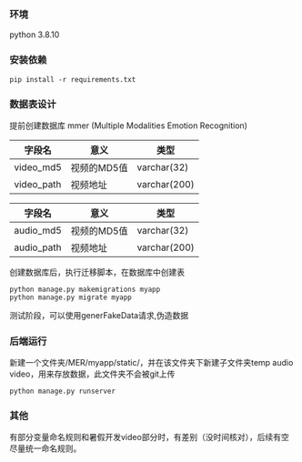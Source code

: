 ### 环境
python 3.8.10


### 安装依赖
```
pip install -r requirements.txt
```

### 数据表设计

提前创建数据库 mmer  (Multiple Modalities Emotion Recognition)

| 字段名        | 意义      | 类型           |
|------------|---------|--------------|
| video_md5  | 视频的MD5值 | varchar(32)  |
| video_path | 视频地址    | varchar(200) |

| 字段名        | 意义      | 类型           |
|------------|---------|--------------|
| audio_md5  | 视频的MD5值 | varchar(32)  |
| audio_path | 视频地址    | varchar(200) |

创建数据库后，执行迁移脚本，在数据库中创建表
```
python manage.py makemigrations myapp
python manage.py migrate myapp
```

测试阶段，可以使用generFakeData请求,伪造数据

### 后端运行
新建一个文件夹/MER/myapp/static/，并在该文件夹下新建子文件夹temp audio video，用来存放数据，此文件夹不会被git上传

```
python manage.py runserver
```

### 其他
有部分变量命名规则和暑假开发video部分时，有差别（没时间核对），后续有空尽量统一命名规则。

